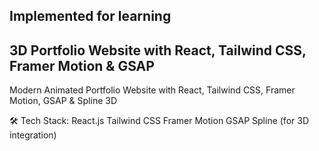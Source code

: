 ## Implemented for learning

## 3D Portfolio Website with React, Tailwind CSS, Framer Motion & GSAP

Modern Animated Portfolio Website with React, Tailwind CSS, Framer Motion, GSAP & Spline 3D

🛠️ Tech Stack:
React.js
Tailwind CSS
Framer Motion
GSAP
Spline (for 3D integration)
